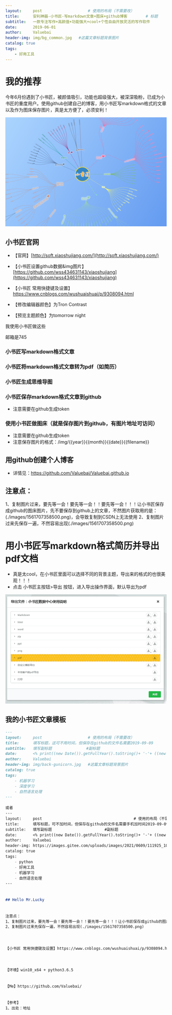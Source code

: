 ```yaml
---
layout:     post					# 使用的布局（不需要改）
title:      安利神器-小书匠-写markdown文章+图床+github博客		# 标题
subtitle:   一款专注写作+高颜值+功能强大+cool+个性自由开放灵活的写作软件    			#副标题
date:       2019-06-01
author:     Valuebai
header-img: img/bg_common.jpg 	#这篇文章标题背景图片
catalog: true
tags:
    - 好用工具
---
```


# 我的推荐

今年6月份遇到了小书匠，被颜值吸引，功能也超级强大，被深深吸粉，已成为小书匠的重度用户。使用github创建自己的博客，用小书匠写markdown格式的文章以及作为图床保存图片，真是太方便了，必须安利！

![enter description here](https://www.github.com/Valuebai/Valuebai.github.io/raw/master/img/201911231574516301551.png)

## 小书匠官网

- 【官网】[http://soft.xiaoshujiang.com/](http://soft.xiaoshujiang.com/)
- 【小书匠设置github数据&img图片】[https://github.com/wss434631143/xiaoshujiang](https://github.com/wss434631143/xiaoshujiang)
- 【小书匠 常用快捷键及设置】https://www.cnblogs.com/wushuaishuai/p/9308094.html

- 【修改编辑器颜色】为Tron Contrast
- 【预览主题颜色】为tomorrow night

我使用小书匠做这些

邮箱是745

### 小书匠写markdown格式文章

### 小书匠将markdown格式文章转为pdf（如简历）

### 小书匠生成思维导图

### 小书匠保存markdown格式文章到github
- 注意需要在github生成token

### 使用小书匠做图床（就是保存图片到github，有图片地址可访问）
- 注意需要在github生成token
- 注意保存图片的格式：/img/{{year}}{{month}}{{date}}{{filename}}


## 用github创建个人博客

- 详情见：https://github.com/Valuebai/Valuebai.github.io



## 注意点：
1、复制图片过来，要先等一会！要先等一会！！要先等一会！！！让小书匠保存成github的图床图片，先不要保存到github上的文章，不然图片获取用的是：(./images/1561707358500.png)，会导致复制到CSDN上无法使用
2、复制图片过来先保存一遍，不然容易出现(./images/1561707358500.png)


# 用小书匠写markdown格式简历并导出pdf文档

- 真是太cool，在小书匠里面可以选择不同的背景主题，导出来的格式的也很美观！！！
- 点击 小书匠主按钮>导出 按钮，进入导出操作界面，默认导出为pdf

![enter description here](./images/1575801619367.png)

## 我的小书匠文章模板
```md
---
layout:     post					# 使用的布局（不需要改）
title:      填写标题，这可不用时间，但保存在github的文件名需要2019-09-09		# 标题
subtitle:   填写副标题    			#副标题
date:       <% print((new Date()).getFullYear().toString()+ '-'+ ((new Date()).getMonth() + 1).toString() + '-'+ (new Date()).getDate().toString()); %>
author:     Valuebai
header-img: img/back-gunicorn.jpg 	#这篇文章标题背景图片
catalog: true
tags:
    - 机器学习
    - 深度学习
    - 自然语言处理
---

或者
---
layout:     post                                        # 使用的布局（不需要改）
title:      填写标题，可不加时间，但保存在github的文件名需要手机加时间2019-09-09              # 标题
subtitle:   填写副标题                       #副标题
date:       <% print((new Date()).getFullYear().toString()+ '-'+ ((new Date()).getMonth() + 1).toString() + '-'+ (new Date()).getDate().toString()); %>
author:     Valuebai
header-img: https://images.gitee.com/uploads/images/2021/0609/111925_10d6266f_420440.jpeg       #这篇文章标题背景图片
catalog: true
tags:
    - python
    - 好用工具
    - 机器学习
    - 自然语言处理
---


## Hello Mr.Lucky


注意点：
1、复制图片过来，要先等一会！要先等一会！！要先等一会！！！让小书匠保存成github的图床图片，先不要保存到github上的文章，不然图片获取用的是：(./images/1561707358500.png)，会导致复制到CSDN上无法使用
2、复制图片过来先保存一遍，不然容易出现(./images/1561707358500.png)



【小书匠 常用快捷键及设置】https://www.cnblogs.com/wushuaishuai/p/9308094.html



【环境】win10_x64 + python3.6.5


【Me】https://github.com/Valuebai/


【参考】
1、出处：地址
```



